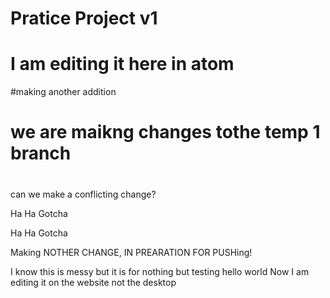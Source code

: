  # Pratice Project v1
# I am editing it here in atom

#making another addition
# we are maikng changes tothe temp 1 branch
#
can we make a conflicting change?

Ha Ha Gotcha

Ha Ha Gotcha


Making NOTHER CHANGE, IN PREARATION FOR PUSHing!

I know this is messy but it is for nothing but testing
hello world
Now I am editing it on the website not the desktop
